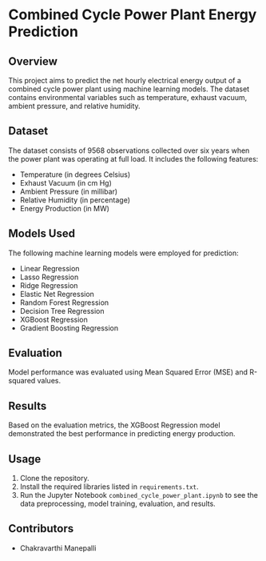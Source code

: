 # Combined Cycle Power Plant Energy Prediction

## Overview
This project aims to predict the net hourly electrical energy output of a combined cycle power plant using machine learning models. The dataset contains environmental variables such as temperature, exhaust vacuum, ambient pressure, and relative humidity.

## Dataset
The dataset consists of 9568 observations collected over six years when the power plant was operating at full load. It includes the following features:
- Temperature (in degrees Celsius)
- Exhaust Vacuum (in cm Hg)
- Ambient Pressure (in millibar)
- Relative Humidity (in percentage)
- Energy Production (in MW)

## Models Used
The following machine learning models were employed for prediction:
- Linear Regression
- Lasso Regression
- Ridge Regression
- Elastic Net Regression
- Random Forest Regression
- Decision Tree Regression
- XGBoost Regression
- Gradient Boosting Regression

## Evaluation
Model performance was evaluated using Mean Squared Error (MSE) and R-squared values.

## Results
Based on the evaluation metrics, the XGBoost Regression model demonstrated the best performance in predicting energy production.

## Usage
1. Clone the repository.
2. Install the required libraries listed in `requirements.txt`.
3. Run the Jupyter Notebook `combined_cycle_power_plant.ipynb` to see the data preprocessing, model training, evaluation, and results.

## Contributors
- Chakravarthi Manepalli

